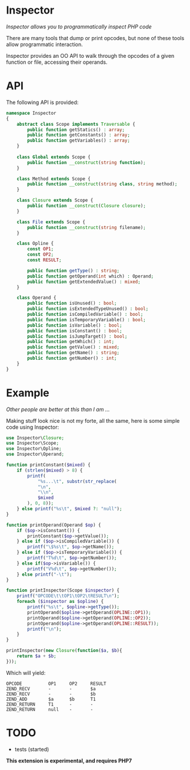 Inspector
========
*Inspector allows you to programmatically inspect PHP code*

There are many tools that dump or print opcodes, but none of these tools allow programmatic interaction.

Inspector provides an OO API to walk through the opcodes of a given function or file, accessing their operands.

API
===

The following API is provided:

```php
namespace Inspector 
{
	abstract class Scope implements Traversable {
		public function getStatics() : array;
		public function getConstants() : array;
		public function getVariables() : array;
	}
	
	class Global extends Scope {
		public function __construct(string function);
	}

	class Method extends Scope {
		public function __construct(string class, string method);
	}

	class Closure extends Scope {
		public function __construct(Closure closure);
	}

	class File extends Scope {
		public function __construct(string filename);
	}

	class Opline {
		const OP1;
		const OP2;
		const RESULT;

		public function getType() : string;
		public function getOperand(int which) : Operand;
		public function getExtendedValue() : mixed;
	}

	class Operand {
		public function isUnused() : bool;
		public function isExtendedTypeUnused() : bool;
		public function isCompiledVariable() : bool;
		public function isTemporaryVariable() : bool;
		public function isVariable() : bool;
		public function isConstant() : bool;
		public function isJumpTarget() : bool;
		public function getWhich() : int;
		public function getValue() : mixed;
		public function getName() : string;
		public function getNumber() : int;
	}
}
```

Example
======
*Other people are better at this than I am ...*

Making stuff look nice is not my forte, all the same, here is some simple code using Inspector:

```php
use Inspector\Closure;
use Inspector\Scope;
use Inspector\Opline;
use Inspector\Operand;

function printConstant($mixed) {
	if (strlen($mixed) > 8) {
		printf(
			"%s...\t", substr(str_replace(
			"\n",
			"\\n",
			$mixed
		), 0, 8));
	} else printf("%s\t", $mixed ?: "null");
}

function printOperand(Operand $op) {
	if ($op->isConstant()) {
		printConstant($op->getValue());
	} else if ($op->isCompiledVariable()) {
		printf("\$%s\t", $op->getName());
	} else if ($op->isTemporaryVariable()) {
		printf("T%d\t", $op->getNumber());
	} else if($op->isVariable()) {
		printf("V%d\t", $op->getNumber());
	} else printf("-\t");
}

function printInspector(Scope $inspector) {
	printf("OPCODE\t\tOP1\tOP2\tRESULT\n");
	foreach ($inspector as $opline) {
		printf("%s\t", $opline->getType());
		printOperand($opline->getOperand(OPLINE::OP1));
		printOperand($opline->getOperand(OPLINE::OP2));
		printOperand($opline->getOperand(OPLINE::RESULT));
		printf("\n");
	}
}

printInspector(new Closure(function($a, $b){
	return $a + $b;
}));
```

Which will yield:

```
OPCODE          OP1     OP2     RESULT
ZEND_RECV       -       -       $a
ZEND_RECV       -       -       $b
ZEND_ADD        $a      $b      T1
ZEND_RETURN     T1      -       -
ZEND_RETURN     null    -       -
```

TODO
====

 * tests (started)

**This extension is experimental, and requires PHP7**

